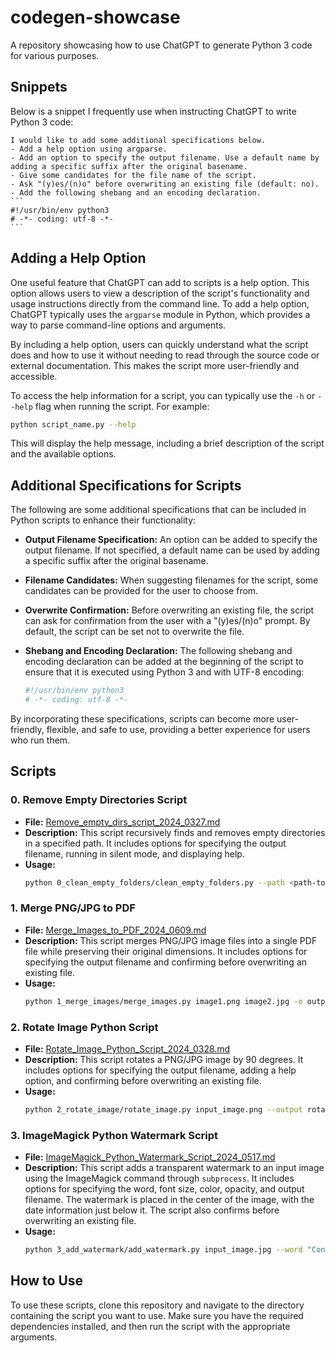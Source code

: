 # codegen-showcase

A repository showcasing how to use ChatGPT to generate Python 3 code for various purposes.

## Snippets

Below is a snippet I frequently use when instructing ChatGPT to write Python 3 code:

~~~
I would like to add some additional specifications below.
- Add a help option using argparse.
- Add an option to specify the output filename. Use a default name by adding a specific suffix after the original basename.
- Give some candidates for the file name of the script.
- Ask "(y)es/(n)o" before overwriting an existing file (default: no). 
- Add the following shebang and an encoding declaration.
```
#!/usr/bin/env python3
# -*- coding: utf-8 -*-
```
~~~

## Adding a Help Option

One useful feature that ChatGPT can add to scripts is a help option. This option allows users to view a description of the script's functionality and usage instructions directly from the command line. To add a help option, ChatGPT typically uses the `argparse` module in Python, which provides a way to parse command-line options and arguments.

By including a help option, users can quickly understand what the script does and how to use it without needing to read through the source code or external documentation. This makes the script more user-friendly and accessible.

To access the help information for a script, you can typically use the `-h` or `--help` flag when running the script. For example:

```bash
python script_name.py --help
```

This will display the help message, including a brief description of the script and the available options.

## Additional Specifications for Scripts

The following are some additional specifications that can be included in Python scripts to enhance their functionality:

- **Output Filename Specification:** An option can be added to specify the output filename. If not specified, a default name can be used by adding a specific suffix after the original basename.

- **Filename Candidates:** When suggesting filenames for the script, some candidates can be provided for the user to choose from.

- **Overwrite Confirmation:** Before overwriting an existing file, the script can ask for confirmation from the user with a "(y)es/(n)o" prompt. By default, the script can be set not to overwrite the file.

- **Shebang and Encoding Declaration:** The following shebang and encoding declaration can be added at the beginning of the script to ensure that it is executed using Python 3 and with UTF-8 encoding:

  ```python
  #!/usr/bin/env python3
  # -*- coding: utf-8 -*-
  ```

By incorporating these specifications, scripts can become more user-friendly, flexible, and safe to use, providing a better experience for users who run them.

## Scripts

### 0. Remove Empty Directories Script

- **File:** [Remove_empty_dirs_script_2024_0327.md](0_clean_empty_folders/Remove_empty_dirs_script_2024_0327.md)
- **Description:** This script recursively finds and removes empty directories in a specified path. It includes options for specifying the output filename, running in silent mode, and displaying help.
- **Usage:**
  ```bash
  python 0_clean_empty_folders/clean_empty_folders.py --path <path-to-search> --output <output-file> --silent
  ```

### 1. Merge PNG/JPG to PDF

- **File:** [Merge_Images_to_PDF_2024_0609.md](1_merge_images/Merge_Images_to_PDF_2024_0609.md)
- **Description:** This script merges PNG/JPG image files into a single PDF file while preserving their original dimensions. It includes options for specifying the output filename and confirming before overwriting an existing file.
- **Usage:**
  ```bash
  python 1_merge_images/merge_images.py image1.png image2.jpg -o output.pdf
  ```

### 2. Rotate Image Python Script

- **File:** [Rotate_Image_Python_Script_2024_0328.md](2_rotate_image/Rotate_Image_Python_Script_2024_0328.md)
- **Description:** This script rotates a PNG/JPG image by 90 degrees. It includes options for specifying the output filename, adding a help option, and confirming before overwriting an existing file.
- **Usage:**
  ```bash
  python 2_rotate_image/rotate_image.py input_image.png --output rotated_image.png
  ```

### 3. ImageMagick Python Watermark Script

- **File:** [ImageMagick_Python_Watermark_Script_2024_0517.md](3_add_watermark/ImageMagick_Python_Watermark_Script_2024_0517.md)
- **Description:** This script adds a transparent watermark to an input image using the ImageMagick command through `subprocess`. It includes options for specifying the word, font size, color, opacity, and output filename. The watermark is placed in the center of the image, with the date information just below it. The script also confirms before overwriting an existing file.
- **Usage:**
  ```bash
  python 3_add_watermark/add_watermark.py input_image.jpg --word "Confidential" --size 120 --color "rgba(0, 0, 0, 0.5)" --output output_image.jpg
  ```

## How to Use

To use these scripts, clone this repository and navigate to the directory containing the script you want to use. Make sure you have the required dependencies installed, and then run the script with the appropriate arguments.
